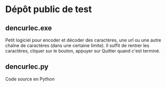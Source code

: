 # Dépôt public de test

## dencurlec.exe

Petit logiciel pour encoder et décoder des caractères, une url ou une autre chaîne de caractères (dans une certaine limite).
Il suffit de rentrer les caractères, cliquer sur le bouton, appuyer sur Quitter quand c'est terminé.

## dencurlec.py

Code source en Python
